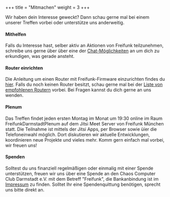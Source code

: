 +++
title = "Mitmachen"
weight = 3
+++

Wir haben dein Interesse geweckt? Dann schau gerne mal bei einem unserer Treffen vorbei oder unterstütze uns anderweitig.

<!-- more -->

#### Mithelfen
Falls du Interesse hast, selber aktiv an Aktionen von Freifunk teilzunehmen, schreibe uns gerne über über eine der [Chat-Möglichkeiten](/chat) an um dich zu erkundigen, was gerade ansteht.

#### Router einrichten
Die Anleitung um einen Router mit Freifunk-Firmware einzurichten findes du [hier](/idk). Falls du noch keinen Router besitzt, schau gerne mal bei der [Liste von empfohlenen Routern](/idk2) vorbei. Bei Fragen kannst du dich gerne an uns wenden.

#### Plenum
Das Treffen findet jeden ersten Montag im Monat um 19:30 online im Raum FreifunkDarmstadtPlenum auf dem Jitsi Meet Server von Freifunk München statt. Die Teilnahme ist mittels der Jitsi Apps, per Browser sowie üíer die Telefoneinwahl möglich. Dort diskutieren wir aktuelle Entwicklungen, koordinieren neue Projekte und vieles mehr. Komm gern einfach mal vorbei, wir freuen uns!

#### Spenden
Solltest du uns finanziell regelmäßigen oder einmalig mit einer Spende unterstützen, freuen wir uns über eine Spende an den Chaos Computer Club Darmstadt e.V. mit dem Betreff "Freifunk", die Bankanbindung ist im [Impressum](/impressum) zu finden. Solltet Ihr eine Spendenquittung benötigen, sprecht uns bitte direkt an.
